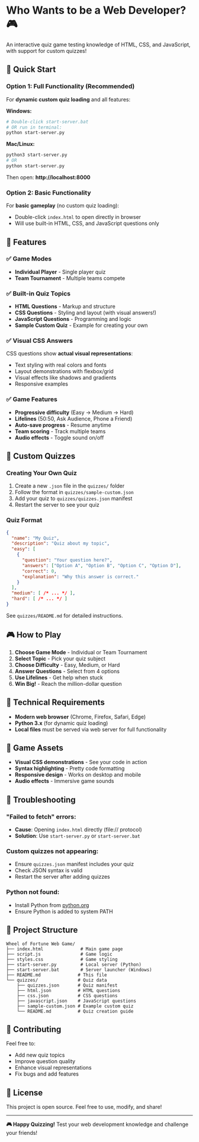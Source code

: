 # Who Wants to be a Web Developer? 🎮

An interactive quiz game testing knowledge of HTML, CSS, and JavaScript, with support for custom quizzes!

## 🚀 Quick Start

### Option 1: Full Functionality (Recommended)
For **dynamic custom quiz loading** and all features:

**Windows:**
```bash
# Double-click start-server.bat
# OR run in terminal:
python start-server.py
```

**Mac/Linux:**
```bash
python3 start-server.py
# OR
python start-server.py
```

Then open: **http://localhost:8000**

### Option 2: Basic Functionality
For **basic gameplay** (no custom quiz loading):

- Double-click `index.html` to open directly in browser
- Will use built-in HTML, CSS, and JavaScript questions only

## 📝 Features

### ✅ Game Modes
- **Individual Player** - Single player quiz
- **Team Tournament** - Multiple teams compete

### ✅ Built-in Quiz Topics
- **HTML Questions** - Markup and structure
- **CSS Questions** - Styling and layout (with visual answers!)
- **JavaScript Questions** - Programming and logic
- **Sample Custom Quiz** - Example for creating your own

### ✅ Visual CSS Answers
CSS questions show **actual visual representations**:
- Text styling with real colors and fonts
- Layout demonstrations with flexbox/grid
- Visual effects like shadows and gradients
- Responsive examples

### ✅ Game Features
- **Progressive difficulty** (Easy → Medium → Hard)
- **Lifelines** (50:50, Ask Audience, Phone a Friend)
- **Auto-save progress** - Resume anytime
- **Team scoring** - Track multiple teams
- **Audio effects** - Toggle sound on/off

## 🎯 Custom Quizzes

### Creating Your Own Quiz
1. Create a new `.json` file in the `quizzes/` folder
2. Follow the format in `quizzes/sample-custom.json`
3. Add your quiz to `quizzes/quizzes.json` manifest
4. Restart the server to see your quiz

### Quiz Format
```json
{
  "name": "My Quiz",
  "description": "Quiz about my topic",
  "easy": [
    {
      "question": "Your question here?",
      "answers": ["Option A", "Option B", "Option C", "Option D"],
      "correct": 0,
      "explanation": "Why this answer is correct."
    }
  ],
  "medium": [ /* ... */ ],
  "hard": [ /* ... */ ]
}
```

See `quizzes/README.md` for detailed instructions.

## 🎮 How to Play

1. **Choose Game Mode** - Individual or Team Tournament
2. **Select Topic** - Pick your quiz subject  
3. **Choose Difficulty** - Easy, Medium, or Hard
4. **Answer Questions** - Select from 4 options
5. **Use Lifelines** - Get help when stuck
6. **Win Big!** - Reach the million-dollar question

## 🔧 Technical Requirements

- **Modern web browser** (Chrome, Firefox, Safari, Edge)
- **Python 3.x** (for dynamic quiz loading)
- **Local files** must be served via web server for full functionality

## 🎨 Game Assets

- **Visual CSS demonstrations** - See your code in action
- **Syntax highlighting** - Pretty code formatting
- **Responsive design** - Works on desktop and mobile
- **Audio effects** - Immersive game sounds

## 🐛 Troubleshooting

### "Failed to fetch" errors:
- **Cause**: Opening `index.html` directly (file:// protocol)
- **Solution**: Use `start-server.py` or `start-server.bat`

### Custom quizzes not appearing:
- Ensure `quizzes.json` manifest includes your quiz
- Check JSON syntax is valid
- Restart the server after adding quizzes

### Python not found:
- Install Python from [python.org](https://www.python.org/)
- Ensure Python is added to system PATH

## 📁 Project Structure

```
Wheel of Fortune Web Game/
├── index.html              # Main game page
├── script.js               # Game logic
├── styles.css              # Game styling
├── start-server.py         # Local server (Python)
├── start-server.bat        # Server launcher (Windows)
├── README.md              # This file
└── quizzes/               # Quiz data
    ├── quizzes.json       # Quiz manifest
    ├── html.json          # HTML questions
    ├── css.json           # CSS questions
    ├── javascript.json    # JavaScript questions
    ├── sample-custom.json # Example custom quiz
    └── README.md          # Quiz creation guide
```

## 🤝 Contributing

Feel free to:
- Add new quiz topics
- Improve question quality
- Enhance visual representations
- Fix bugs and add features

## 📜 License

This project is open source. Feel free to use, modify, and share!

---

**🎮 Happy Quizzing!** Test your web development knowledge and challenge your friends!